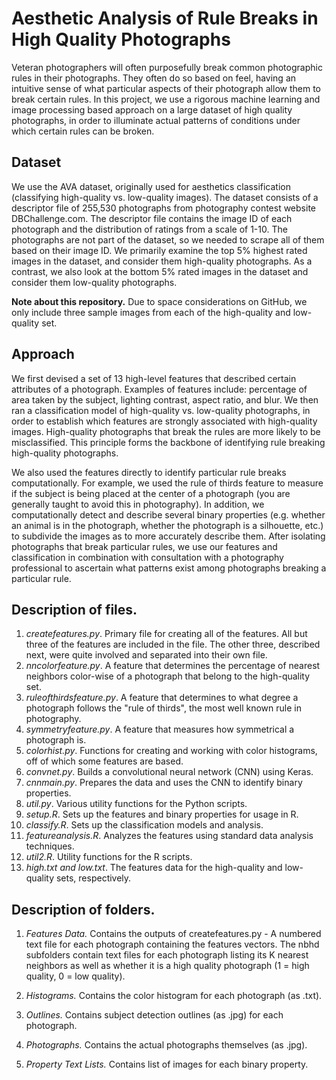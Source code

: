 # Aesthetic Analysis of Rule Breaks in High Quality Photographs
Veteran photographers will often purposefully break common photographic rules in their photographs. They often do so based on feel, having an intuitive sense of what particular aspects of their photograph allow them to break certain rules. In this project, we use a rigorous machine learning and image processing based approach on a large dataset of high quality photographs, in order to illuminate actual patterns of conditions under which certain rules can be broken. 

## Dataset 

We use the AVA dataset, originally used for aesthetics classification (classifying high-quality vs. low-quality images). The dataset consists of a descriptor file of 255,530 photographs from photography contest website DBChallenge.com. The descriptor file contains the image ID of each photograph and the distribution of ratings from a scale of 1-10. The photographs are not part of the dataset, so we needed to scrape all of them based on their image ID. We primarily examine the top 5% highest rated images in the dataset, and consider them high-quality photographs. As a contrast, we also look at the bottom 5% rated images in the dataset and consider them low-quality photographs.   

**Note about this repository.** Due to space considerations on GitHub, we only include three sample images from each of the high-quality and low-quality set.  

## Approach 

We first devised a set of 13 high-level features that described certain attributes of a photograph. Examples of features include: percentage of area taken by the subject, lighting contrast, aspect ratio, and blur. We then ran a classification model of high-quality vs. low-quality photographs, in order to establish which features are strongly associated with high-quality images. High-quality photographs that break the rules are more likely to be misclassified. This principle forms the backbone of identifying rule breaking high-quality photographs. 

We also used the features directly to identify particular rule breaks computationally. For example, we used the rule of thirds feature to measure if the subject is being placed at the center of a photograph (you are generally taught to avoid this in photography). In addition, we computationally detect and describe several binary properties (e.g. whether an animal is in the photograph, whether the photograph is a silhouette, etc.) to subdivide the images as to more accurately describe them. After isolating photographs that 
break particular rules, we use our features and classification in combination with consultation with a photography professional to ascertain what patterns exist among photographs breaking a particular rule. 

## Description of files.

1. *createfeatures.py*. Primary file for creating all of the features. All but three of the features are included in the file. The other three, described next, were quite involved and separated into their own file. 
2. *nncolorfeature.py*. A feature that determines the percentage of nearest neighbors color-wise of a photograph that belong to the high-quality set. 
3. *ruleofthirdsfeature.py*. A feature that determines to what degree a photograph follows the "rule of thirds", the most well known rule in photography. 
4. *symmetryfeature.py*. A feature that measures how symmetrical a photograph is.  
5. *colorhist.py*. Functions for creating and working with color histograms, off of which some features are based. 
6. *convnet.py*. Builds a convolutional neural network (CNN) using Keras. 
7. *cnnmain.py*. Prepares the data and uses the CNN to identify binary properties.  
8. *util.py*. Various utility functions for the Python scripts.
9. *setup.R*. Sets up the features and binary properties for usage in R.
10. *classify.R*. Sets up the classification models and analysis.
11. *featureanalysis.R*. Analyzes the features using standard data analysis techniques.
12. *util2.R*. Utility functions for the R scripts. 
13. *high.txt and low.txt*. The features data for the high-quality and low-quality sets, respectively. 

## Description of folders.

1. *Features Data.* Contains the outputs of createfeatures.py - A numbered text file for each photograph containing the features vectors. The nbhd subfolders contain text files for each photograph listing its K nearest neighbors as well as whether it is a high quality photograph (1 = high quality, 0 = low quality).

2. *Histograms.* Contains the color histogram for each photograph (as .txt). 

3. *Outlines.* Contains subject detection outlines (as .jpg) for each photograph. 

4. *Photographs.* Contains the actual photographs themselves (as .jpg). 

5. *Property Text Lists.* Contains list of images for each binary property.
